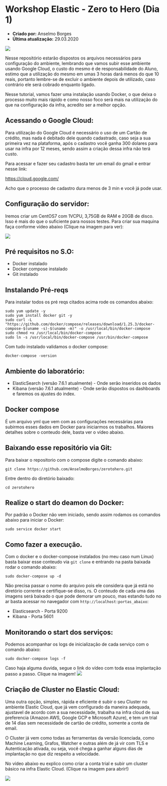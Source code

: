 # Workshop Elastic - Zero to Hero (Dia 1)
* **Criado por:** Anselmo Borges<br>
* **Última atualização:** 29.03.2020

[![](https://github.com/AnselmoBorges/zerotohero/blob/master/Slide1.jpg)](https://youtu.be/3PldhJq3ANc "Criação da infra no Google Cloud")

Nesse repositório estarão dispostos os arquivos necessários para configuração do ambiente, lembrando que vamos subir esse ambiente usando Google Cloud, o custo do mesmo é de responsabilidade do Aluno, estimo que a utilização do mesmo em umas 3 horas dará menos do que 10 reais, portanto lembre-se de excluir o ambiente depois de utilizado, caso contrário ele será cobrado enquanto ligado.

Nesse tutorial, vamos fazer uma instalação usando Docker, o que deixa o processo muito mais rápido e como nosso foco será mais na utilização do que na configuração da infra, acredito ser a melhor opção.

## Acessando o Google Cloud:
Para utilização do Google Cloud é necessário o uso de um Cartão de crédito, mas nada é debitado dele quando cadastrado, caso seja a sua primeira vez na plataforma, após o cadastro você ganha 300 dolares para usar na infra por 12 meses, sendo assim a criação dessa infra não terá custo.

Para acessar e fazer seu cadastro basta ter um email do gmail e entrar nesse link: 

https://cloud.google.com/

Acho que o processo de cadastro dura menos de 3 min e você já pode usar.

## Configuração do servidor:
Iremos criar um CentOS7 com 1VCPU, 3,75GB de RAM e 20GB de disco. Isso é mais do que o suficiente para nossos testes. Para criar sua maquina faça conforme vídeo abaixo (Clique na imagem para ver):

[![](https://i9.ytimg.com/vi/3PldhJq3ANc/mqdefault.jpg?time=1585586182675&sqp=CLS_iPQF&rs=AOn4CLCOvGK8fL6Id3vgOVvKLCKVGgmQ0A)](https://youtu.be/3PldhJq3ANc "Criação da infra no Google Cloud")

## Pré requisitos no S.O:
* Docker instalado
* Docker compose instalado
* Git instalado

## Instalando Pré-reqs
Para instalar todos os pré reqs citados acima rode os comandos abaixo:

```
sudo yum update -y
sudo yum install docker git -y
sudo curl -L "https://github.com/docker/compose/releases/download/1.25.3/docker-compose-$(uname -s)-$(uname -m)" -o /usr/local/bin/docker-compose
sudo chmod +x /usr/local/bin/docker-compose
sudo ln -s /usr/local/bin/docker-compose /usr/bin/docker-compose
```

Com tudo instalado validamos o docker compose:

```
docker-compose -version
```

## Ambiente do laboratório:
* ElasticSearch (versão 7.6.1 atualmente) - Onde serão inseridos os dados
* Kibana (versão 7.6.1 atualmente) - Onde serão dispostos os dashboards e faremos os ajustes do index.

## Docker compose
É um arquivo yml que vem com as configurações necessárias para subirmos esses dados em Docker para iniciarmos os trabalhos. Maiores detalhes sobre o conteudo dele, basta ver o vídeo abaixo.

## Baixando esse repositório via Git:
Para baixar o repositorio com o compose digite o comando abaixo:
```
git clone https://github.com/AnselmoBorges/zerotohero.git
```
Entre dentro do diretório baixado:
```
cd zerotohero
```

## Realize o start do deamon do Docker:
Por padrão o Docker não vem iniciado, sendo assim rodamos os comandos abaixo para iniciar o Docker:
```
sudo service docker start
```

## Como fazer a execução.
Com o docker e o docker-compose instalados (no meu caso num Linux) basta baixar esse conteudo via ```git clone``` e entrando na pasta baixada rodar o comando abaixo:

```
sudo docker-compose up -d
```

Não precisa passar o nome do arquivo pois ele considera que já está no diretório corrente e certifique-se disso, rs. O conteudo de cada uma das imagens será baixado o que pode demorar um pouco, mas estando tudo no ar basta acessar no navegador com ```http://localhost:portas_abaixo```:
* Elasticsearch - Porta 9200
* Kibana - Porta 5601
  
## Monitorando o start dos serviços:
Podemos acompanhar os logs de inicialização de cada serviço com o comando abaixo:
```
sudo docker-compose logs -f
```
Caso haja alguma duvida, segue o link do vídeo com toda essa implantação passo a passo. Clique na imagem!
[![](https://i9.ytimg.com/vi/aV1euh4B4XE/mqdefault.jpg?time=1585586260303&sqp=CLS_iPQF&rs=AOn4CLC8LBTM6rDIq9c8Nl1bSBbkKjxP7A)](https://youtu.be/aV1euh4B4XE "Instalação do Elasticsearch e Kibana via Docker")

## Criação de Cluster no Elastic Cloud:
Uma outra opção, simples, rápida e eficiente é subir o seu Cluster no ambiente Elastic Cloud, que já vem configurado da maneira adequada, ajustavel de acordo com a sua necessidade, trabalha na infra cloud de sua preferencia (Amazon AWS, Google GCP e Microsoft Azure), e tem um trial de 14 dias sem necessidade de cartão de crédito, somente a conta de email.

O Cluster já vem como todas as ferramentas da versão licenciada, como Machine Learning, Grafos, Watcher e outras além de já vir com TLS e Autenticação ativada, ou seja, você chega a ganhar alguns dias de implantação no que diz respeito a velocidade.

No vídeo abaixo eu explico como criar a conta trial e subir um cluster básico na infra Elastic Cloud. (Clique na imagem para abrir!)

[![](https://i9.ytimg.com/vi/m-aLIWEZyvU/mqdefault.jpg?time=1585585637164&sqp=CNy6iPQF&rs=AOn4CLANqijSRWg8q5tYIDmmLH6-wHKFjg)](https://youtu.be/m-aLIWEZyvU "Criação de um cluster na Elastic Cloud")
